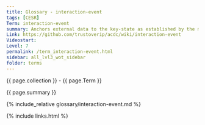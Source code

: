 ```yaml
---
title: Glossary - interaction-event
tags: [CESR]
Term: interaction-event
summary: Anchors external data to the key-state as established by the most recent prior establishment event
Link: https://github.com/trustoverip/acdc/wiki/interaction-event
Videostart: 
Level: 7
permalink: /term_interaction-event.html
sidebar: all_lvl3_wot_sidebar
folder: terms
---
```


{{ page.collection }} - {{ page.Term }}

   {{ page.summary }}

{% include_relative glossary/interaction-event.md %}

 {% include links.html %} 
